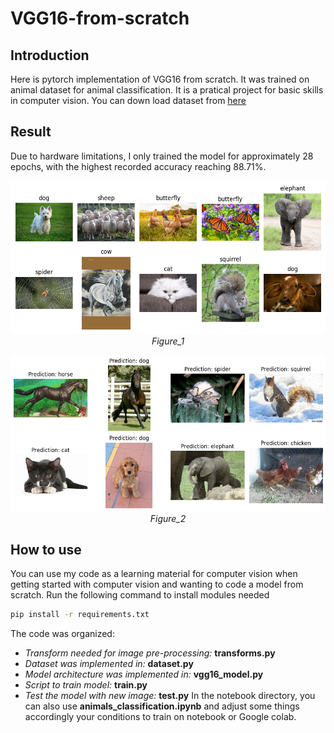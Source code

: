 # VGG16-from-scratch
## Introduction
Here is pytorch implementation of VGG16 from scratch. It was trained on animal dataset for animal classification. It is a pratical project for basic skills in computer vision.
You can down load dataset from [here](https://www.kaggle.com/datasets/alessiocorrado99/animals10/)

## Result
Due to hardware limitations, I only trained the model for approximately 28 epochs, with the highest recorded accuracy reaching 88.71%.
<p align="center">
  <img src="./Images/Figure_1.png" width=600><br/>
  <i>Figure_1</i>
</p>
<p align="center">
  <img src="Images/Figure_2.png" width=600><br/>
  <i>Figure_2</i>
</p>

## How to use
You can use my code as a learning material for computer vision when getting started with computer vision and wanting to code a model from scratch.
Run the following command to install modules needed 
```bash
pip install -r requirements.txt
```
The code was organized: 
* *Transform needed for image pre-processing:* **transforms.py**
* *Dataset was implemented in:* **dataset.py**
* *Model architecture was implemented in:* **vgg16_model.py**
* *Script to train model:* **train.py**
* *Test the model with new image:* **test.py**
In the notebook directory, you can also use **animals_classification.ipynb** and adjust some things accordingly your conditions to train on notebook or Google colab.


